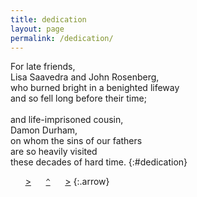 ```yaml
---
title: dedication
layout: page
permalink: /dedication/
---
```


For late friends,  
Lisa Saavedra and John Rosenberg,  
who burned bright in a benighted lifeway  
and so fell long before their time;  
&nbsp;  
and life-imprisoned cousin,  
Damon Durham,  
on whom the sins of our fathers  
are so heavily visited  
these decades of hard time.
{:#dedication}

&nbsp;&nbsp;&nbsp;&nbsp;&nbsp;&nbsp;[&gt;](/)&nbsp;&nbsp;&nbsp;&nbsp;&nbsp;&nbsp;[`^`](/)&nbsp;&nbsp;&nbsp;&nbsp;&nbsp;&nbsp;[&gt;](/foreword)
{:.arrow}

